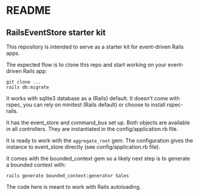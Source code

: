 # README

## RailsEventStore starter kit

This repository is intended to serve as a starter kit for event-driven Rails apps.

The expected flow is to clone this repo and start working on your event-driven Rails app:

```
git clone ...
rails db:migrate
```

It works with sqlite3 database as a (Rails) default.
It doesn't come with rspec, you can rely on minitest (Rails default) or choose to install rspec-rails.

It has the event_store and command_bus set up.
Both objects are available in all controllers. They are instantiated in the config/application.rb file.

It is ready to work with the `aggregate_root` gem. The configuration gives the instance to event_store directly (see config/application.rb file).

It comes with the bounded_context gem so a likely next step is to generate a bounded context with:

```
rails generate bounded_context:generator Sales
```

The code here is meant to work with Rails autoloading.

